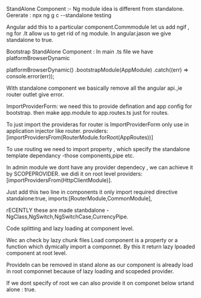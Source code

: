 StandAlone Component :-
Ng module idea is different from standalone.
Gererate : npx ng g c --standalone testing

Angular add this to a particular component.Commmodule let us add ngif , ng for .It allow us to get rid of ng module. In angular.jason we give  standalone to true.

Bootstrap StandAlone Component :
In main .ts file  we have platformBrowserDynamic


platformBrowserDynamic()
  .bootstrapModule(AppModule)
  .catch((err) => console.error(err));

With standalone component we basically remove all the angular api.,ie router outlet give error.

ImportProviderForm:
we need this to provide defination and app config for bootstrap. then make app.module to app.routes.ts  just for routes.

To just import the provideras for router is ImportProviderForm only use in application injector like router.
  providers:[importProvidersFrom(RouterModule.forRoot(AppRoutes))]

To use routing we need to import  property , which specify the standalone template dependancy -those components,pipe etc.

In admin module we dont have any provider dependecy , we can achieve it by SCOPEPROVIDER. we didi it on root level
      providers: [importProvidersFrom(HttpClientModule)].

Just add this two line in components it only import required directive
  standalone:true,
  imports:[RouterModule,CommonModule],

  rECENTLY these are made stanbdalone -NgClass,NgSwitch,NgSwitchCase,CurrencyPipe.

  Code splitting and lazy loading at component level.

  Wec an check by lazy chunk files
Load component is a property or a function which dymically import a componnet. By this it return lazy lpoaded component at root level.

ProvideIn  can be removed in stand alone as our component is already load in root componnet because of lazy loading and scopeded provider.
<!-- @Injectable({
  providedIn: 'root',
}) -->

If we dont specify of root we can also provide it on componet below srtand alone : true.

